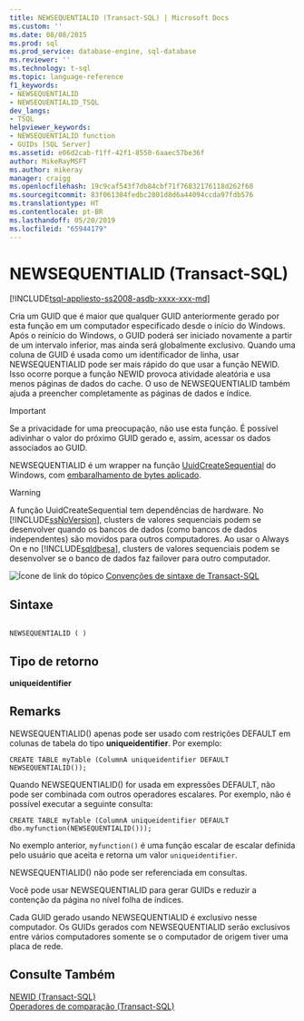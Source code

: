 ```yaml
---
title: NEWSEQUENTIALID (Transact-SQL) | Microsoft Docs
ms.custom: ''
ms.date: 08/08/2015
ms.prod: sql
ms.prod_service: database-engine, sql-database
ms.reviewer: ''
ms.technology: t-sql
ms.topic: language-reference
f1_keywords:
- NEWSEQUENTIALID
- NEWSEQUENTIALID_TSQL
dev_langs:
- TSQL
helpviewer_keywords:
- NEWSEQUENTIALID function
- GUIDs [SQL Server]
ms.assetid: e06d2cab-f1ff-42f1-8550-6aaec57be36f
author: MikeRayMSFT
ms.author: mikeray
manager: craigg
ms.openlocfilehash: 19c9caf543f7db84cbf71f76832176118d262f60
ms.sourcegitcommit: 83f061304fedbc2801d8d6a44094ccda97fdb576
ms.translationtype: HT
ms.contentlocale: pt-BR
ms.lasthandoff: 05/20/2019
ms.locfileid: "65944179"
---
```

# <a name="newsequentialid-transact-sql"></a>NEWSEQUENTIALID (Transact-SQL)
[!INCLUDE[tsql-appliesto-ss2008-asdb-xxxx-xxx-md](../../includes/tsql-appliesto-ss2008-asdb-xxxx-xxx-md.md)]

  Cria um GUID que é maior que qualquer GUID anteriormente gerado por esta função em um computador especificado desde o início do Windows. Após o reinício do Windows, o GUID poderá ser iniciado novamente a partir de um intervalo inferior, mas ainda será globalmente exclusivo. Quando uma coluna de GUID é usada como um identificador de linha, usar NEWSEQUENTIALID pode ser mais rápido do que usar a função NEWID. Isso ocorre porque a função NEWID provoca atividade aleatória e usa menos páginas de dados do cache. O uso de NEWSEQUENTIALID também ajuda a preencher completamente as páginas de dados e índice.  
  
> [!IMPORTANT]  
>  Se a privacidade for uma preocupação, não use esta função. É possível adivinhar o valor do próximo GUID gerado e, assim, acessar os dados associados ao GUID.  
  
 NEWSEQUENTIALID é um wrapper na função [UuidCreateSequential](https://go.microsoft.com/fwlink/?LinkId=164027) do Windows, com [embaralhamento de bytes aplicado](https://blogs.msdn.microsoft.com/dbrowne/2012/07/03/how-to-generate-sequential-guids-for-sql-server-in-net/).
  
> [!WARNING]  
>  A função UuidCreateSequential tem dependências de hardware. No [!INCLUDE[ssNoVersion](../../includes/ssnoversion-md.md)], clusters de valores sequenciais podem se desenvolver quando os bancos de dados (como bancos de dados independentes) são movidos para outros computadores. Ao usar o Always On e no [!INCLUDE[sqldbesa](../../includes/sqldbesa-md.md)], clusters de valores sequenciais podem se desenvolver se o banco de dados faz failover para outro computador.  
  
 ![Ícone de link do tópico](../../database-engine/configure-windows/media/topic-link.gif "Ícone de link do tópico") [Convenções de sintaxe de Transact-SQL](../../t-sql/language-elements/transact-sql-syntax-conventions-transact-sql.md)  
  
## <a name="syntax"></a>Sintaxe  
  
```  
  
NEWSEQUENTIALID ( )  
```  
  
## <a name="return-type"></a>Tipo de retorno  
 **uniqueidentifier**  
  
## <a name="remarks"></a>Remarks  
 NEWSEQUENTIALID() apenas pode ser usado com restrições DEFAULT em colunas de tabela do tipo **uniqueidentifier**. Por exemplo:  
  
```  
CREATE TABLE myTable (ColumnA uniqueidentifier DEFAULT NEWSEQUENTIALID());   
```  
  
 Quando NEWSEQUENTIALID() for usada em expressões DEFAULT, não pode ser combinada com outros operadores escalares. Por exemplo, não é possível executar a seguinte consulta:  
  
```  
CREATE TABLE myTable (ColumnA uniqueidentifier DEFAULT dbo.myfunction(NEWSEQUENTIALID()));  
```  
  
 No exemplo anterior, `myfunction()` é uma função escalar de escalar definida pelo usuário que aceita e retorna um valor `uniqueidentifier`.  
  
 NEWSEQUENTIALID() não pode ser referenciada em consultas.  
  
 Você pode usar NEWSEQUENTIALID para gerar GUIDs e reduzir a contenção da página no nível folha de índices.  
  
 Cada GUID gerado usando NEWSEQUENTIALID é exclusivo nesse computador. Os GUIDs gerados com NEWSEQUENTIALID serão exclusivos entre vários computadores somente se o computador de origem tiver uma placa de rede.  
  
## <a name="see-also"></a>Consulte Também  
 [NEWID &#40;Transact-SQL&#41;](../../t-sql/functions/newid-transact-sql.md)   
 [Operadores de comparação &#40;Transact-SQL&#41;](../../t-sql/language-elements/comparison-operators-transact-sql.md)  
  
  
